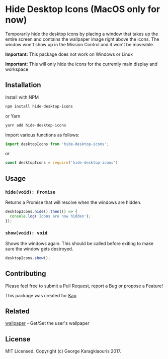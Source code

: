 Hide Desktop Icons (MacOS only for now)
==

Temporarily hide the desktop icons by placing a window that takes up the entire screen and contains the wallpaper image right above the icons. The window won't show up in the Mission Control and it won't be moveable.

**Important:** This package does not work on Windows or Linux

**Important:** This will only hide the icons for the currently main display and workspace

## Installation

Install with NPM
```javascript
npm install hide-desktop-icons
```

or Yarn
```javascript
yarn add hide-desktop-icons
```

Import various functions as follows:
```js
import desktopIcons from 'hide-desktop-icons';
```

or 

```js
const desktopIcons = require('hide-desktop-icons')
```

## Usage

### `hide(void): Promise`

Returns a Promise that will resolve when the windows are hidden.

```js
desktopIcons.hide().then(() => {
  console.log('Icons are now hidden');
});
```

### `show(void): void`

Shows the windows again. This should be called before exiting to make sure the window gets destroyed.

```js
desktopIcons.show();
```

## Contributing

Please feel free to submit a Pull Request, report a Bug or propose a Feature!

This package was created for [Kap](https://github.com/wulkano/kap)

## Related

[wallpaper](https://github.com/sindresorhus/wallpaper) - Get/Set the user's wallpaper

## License
MIT Licensed. Copyright (c) George Karagkiaouris 2017.
